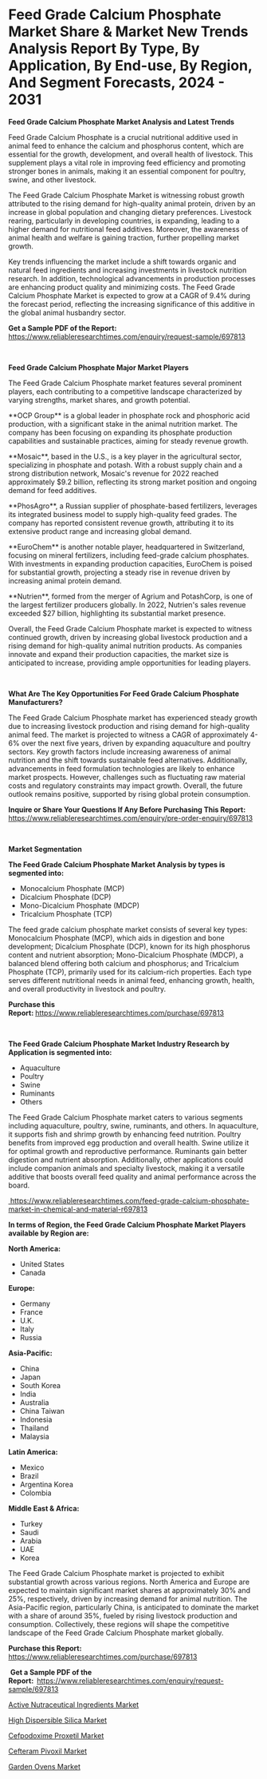<p><h1>Feed Grade Calcium Phosphate Market Share & Market New Trends Analysis Report By Type, By Application, By End-use, By Region, And Segment Forecasts, 2024 - 2031</h1></p><p><strong>Feed Grade Calcium Phosphate Market Analysis and Latest Trends</strong></p>
<p><p>Feed Grade Calcium Phosphate is a crucial nutritional additive used in animal feed to enhance the calcium and phosphorus content, which are essential for the growth, development, and overall health of livestock. This supplement plays a vital role in improving feed efficiency and promoting stronger bones in animals, making it an essential component for poultry, swine, and other livestock.</p><p>The Feed Grade Calcium Phosphate Market is witnessing robust growth attributed to the rising demand for high-quality animal protein, driven by an increase in global population and changing dietary preferences. Livestock rearing, particularly in developing countries, is expanding, leading to a higher demand for nutritional feed additives. Moreover, the awareness of animal health and welfare is gaining traction, further propelling market growth.</p><p>Key trends influencing the market include a shift towards organic and natural feed ingredients and increasing investments in livestock nutrition research. In addition, technological advancements in production processes are enhancing product quality and minimizing costs. The Feed Grade Calcium Phosphate Market is expected to grow at a CAGR of 9.4% during the forecast period, reflecting the increasing significance of this additive in the global animal husbandry sector.</p></p>
<p><strong>Get a Sample PDF of the Report:&nbsp;</strong> <a href="https://www.reliableresearchtimes.com/enquiry/request-sample/697813?utm_campaign=1383&utm_medium=2&utm_source=Github&utm_content=ia&utm_term=29092024&utm_id=feed-grade-calcium-phosphate">https://www.reliableresearchtimes.com/enquiry/request-sample/697813</a></p>
<p>&nbsp;</p>
<p><strong>Feed Grade Calcium Phosphate Major Market Players</strong></p>
<p><p>The Feed Grade Calcium Phosphate market features several prominent players, each contributing to a competitive landscape characterized by varying strengths, market shares, and growth potential.</p><p>**OCP Group** is a global leader in phosphate rock and phosphoric acid production, with a significant stake in the animal nutrition market. The company has been focusing on expanding its phosphate production capabilities and sustainable practices, aiming for steady revenue growth.</p><p>**Mosaic**, based in the U.S., is a key player in the agricultural sector, specializing in phosphate and potash. With a robust supply chain and a strong distribution network, Mosaic's revenue for 2022 reached approximately $9.2 billion, reflecting its strong market position and ongoing demand for feed additives.</p><p>**PhosAgro**, a Russian supplier of phosphate-based fertilizers, leverages its integrated business model to supply high-quality feed grades. The company has reported consistent revenue growth, attributing it to its extensive product range and increasing global demand.</p><p>**EuroChem** is another notable player, headquartered in Switzerland, focusing on mineral fertilizers, including feed-grade calcium phosphates. With investments in expanding production capacities, EuroChem is poised for substantial growth, projecting a steady rise in revenue driven by increasing animal protein demand.</p><p>**Nutrien**, formed from the merger of Agrium and PotashCorp, is one of the largest fertilizer producers globally. In 2022, Nutrien's sales revenue exceeded $27 billion, highlighting its substantial market presence.</p><p>Overall, the Feed Grade Calcium Phosphate market is expected to witness continued growth, driven by increasing global livestock production and a rising demand for high-quality animal nutrition products. As companies innovate and expand their production capacities, the market size is anticipated to increase, providing ample opportunities for leading players.</p></p>
<p>&nbsp;</p>
<p><strong>What Are The Key Opportunities For Feed Grade Calcium Phosphate Manufacturers?</strong></p>
<p><p>The Feed Grade Calcium Phosphate market has experienced steady growth due to increasing livestock production and rising demand for high-quality animal feed. The market is projected to witness a CAGR of approximately 4-6% over the next five years, driven by expanding aquaculture and poultry sectors. Key growth factors include increasing awareness of animal nutrition and the shift towards sustainable feed alternatives. Additionally, advancements in feed formulation technologies are likely to enhance market prospects. However, challenges such as fluctuating raw material costs and regulatory constraints may impact growth. Overall, the future outlook remains positive, supported by rising global protein consumption.</p></p>
<p><strong>Inquire or Share Your Questions If Any Before Purchasing This Report:</strong> <a href="https://www.reliableresearchtimes.com/enquiry/pre-order-enquiry/697813?utm_campaign=1383&utm_medium=2&utm_source=Github&utm_content=ia&utm_term=29092024&utm_id=feed-grade-calcium-phosphate">https://www.reliableresearchtimes.com/enquiry/pre-order-enquiry/697813</a></p>
<p>&nbsp;</p>
<p><strong>Market Segmentation</strong></p>
<p><strong>The Feed Grade Calcium Phosphate Market Analysis by types is segmented into:</strong></p>
<p><ul><li>Monocalcium Phosphate (MCP)</li><li>Dicalcium Phosphate (DCP)</li><li>Mono-Dicalcium Phosphate (MDCP)</li><li>Tricalcium Phosphate (TCP)</li></ul></p>
<p><p>The feed grade calcium phosphate market consists of several key types: Monocalcium Phosphate (MCP), which aids in digestion and bone development; Dicalcium Phosphate (DCP), known for its high phosphorus content and nutrient absorption; Mono-Dicalcium Phosphate (MDCP), a balanced blend offering both calcium and phosphorus; and Tricalcium Phosphate (TCP), primarily used for its calcium-rich properties. Each type serves different nutritional needs in animal feed, enhancing growth, health, and overall productivity in livestock and poultry.</p></p>
<p><strong>Purchase this Report:&nbsp;</strong><a href="https://www.reliableresearchtimes.com/purchase/697813?utm_campaign=1383&utm_medium=2&utm_source=Github&utm_content=ia&utm_term=29092024&utm_id=feed-grade-calcium-phosphate">https://www.reliableresearchtimes.com/purchase/697813</a></p>
<p>&nbsp;</p>
<p><strong>The Feed Grade Calcium Phosphate Market Industry Research by Application is segmented into:</strong></p>
<p><ul><li>Aquaculture</li><li>Poultry</li><li>Swine</li><li>Ruminants</li><li>Others</li></ul></p>
<p><p>The Feed Grade Calcium Phosphate market caters to various segments including aquaculture, poultry, swine, ruminants, and others. In aquaculture, it supports fish and shrimp growth by enhancing feed nutrition. Poultry benefits from improved egg production and overall health. Swine utilize it for optimal growth and reproductive performance. Ruminants gain better digestion and nutrient absorption. Additionally, other applications could include companion animals and specialty livestock, making it a versatile additive that boosts overall feed quality and animal performance across the board.</p></p>
<p><a href="https://www.reliableresearchtimes.com/feed-grade-calcium-phosphate-market-in-chemical-and-material-r697813?utm_campaign=1383&utm_medium=2&utm_source=Github&utm_content=ia&utm_term=29092024&utm_id=feed-grade-calcium-phosphate">&nbsp;https://www.reliableresearchtimes.com/feed-grade-calcium-phosphate-market-in-chemical-and-material-r697813</a></p>
<p><strong>In terms of Region, the Feed Grade Calcium Phosphate Market Players available by Region are:</strong></p>
<p>
    <p> <strong> North America: </strong>
        <ul>
            <li>United States</li>
            <li>Canada</li>
        </ul>
        </p> 
    <p> <strong> Europe: </strong>
        <ul>
            <li>Germany</li>
            <li>France</li>
            <li>U.K.</li>
            <li>Italy</li>
            <li>Russia</li>
        </ul>
        </p> 
    <p> <strong> Asia-Pacific: </strong>
        <ul>
            <li>China</li>
            <li>Japan</li>
            <li>South Korea</li>
            <li>India</li>
            <li>Australia</li>
            <li>China Taiwan</li>
            <li>Indonesia</li>
            <li>Thailand</li>
            <li>Malaysia</li>
        </ul>
        </p> 
    <p> <strong> Latin America: </strong>
        <ul>
            <li>Mexico</li>
            <li>Brazil</li>
            <li>Argentina Korea</li>
            <li>Colombia</li>
        </ul>
        </p> 
    <p> <strong> Middle East & Africa: </strong>
        <ul>
            <li>Turkey</li>
            <li>Saudi</li>
            <li>Arabia</li>
            <li>UAE</li>
            <li>Korea</li>
        </ul>
    </p>
    </p>
<p><p>The Feed Grade Calcium Phosphate market is projected to exhibit substantial growth across various regions. North America and Europe are expected to maintain significant market shares at approximately 30% and 25%, respectively, driven by increasing demand for animal nutrition. The Asia-Pacific region, particularly China, is anticipated to dominate the market with a share of around 35%, fueled by rising livestock production and consumption. Collectively, these regions will shape the competitive landscape of the Feed Grade Calcium Phosphate market globally.</p></p>
<p><strong>Purchase this Report: </strong><a href="https://www.reliableresearchtimes.com/purchase/697813?utm_campaign=1383&utm_medium=2&utm_source=Github&utm_content=ia&utm_term=29092024&utm_id=feed-grade-calcium-phosphate">https://www.reliableresearchtimes.com/purchase/697813</a></p>
<p>&nbsp;<strong>Get a Sample PDF of the Report:&nbsp;&nbsp;</strong><a href="https://www.reliableresearchtimes.com/enquiry/request-sample/697813?utm_campaign=1383&utm_medium=2&utm_source=Github&utm_content=ia&utm_term=29092024&utm_id=feed-grade-calcium-phosphate">https://www.reliableresearchtimes.com/enquiry/request-sample/697813</a></p>
<p><strong></strong></p>
<p><p><a href="https://www.linkedin.com/pulse/future-trends-global-active-nutraceutical-ingredients-market-fkgwc?utm_campaign=1383&utm_medium=2&utm_source=Github&utm_content=ia&utm_term=29092024&utm_id=feed-grade-calcium-phosphate">Active Nutraceutical Ingredients Market</a></p><p><a href="https://issuu.com/reportprime-2/docs/high-dispersible-silica-market-size_f0c9b3a65b8f5f?utm_campaign=1383&utm_medium=2&utm_source=Github&utm_content=ia&utm_term=29092024&utm_id=feed-grade-calcium-phosphate">High Dispersible Silica Market</a></p><p><a href="https://www.linkedin.com/pulse/how-regions-adapting-cefpodoxime-proxetil-market-global-trends-dzfnc?utm_campaign=1383&utm_medium=2&utm_source=Github&utm_content=ia&utm_term=29092024&utm_id=feed-grade-calcium-phosphate">Cefpodoxime Proxetil Market</a></p><p><a href="https://www.linkedin.com/pulse/in-depth-analysis-global-cefteram-pivoxil-market-scope-its-v6ghc?utm_campaign=1383&utm_medium=2&utm_source=Github&utm_content=ia&utm_term=29092024&utm_id=feed-grade-calcium-phosphate">Cefteram Pivoxil Market</a></p><p><a href="https://issuu.com/reportprime-2/docs/garden-ovens-market-size-2030.pptx_5b05b0cc7f1a4d?utm_campaign=1383&utm_medium=2&utm_source=Github&utm_content=ia&utm_term=29092024&utm_id=feed-grade-calcium-phosphate">Garden Ovens Market</a></p></p>
